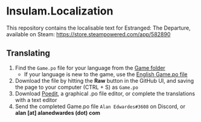 # Insulam.Localization

This repository contains the localisable text for Estranged: The Departure, available on Steam: https://store.steampowered.com/app/582890

## Translating
1. Find the `Game.po` file for your language from the [Game folder](https://github.com/alanedwardes/Insulam.Localization/tree/master/Game)
   * If your language is new to the game, use the [English Game.po file](https://github.com/alanedwardes/Insulam.Localization/blob/master/Game/en/Game.po)
2. Download the file by hitting the **Raw** button in the GitHub UI, and saving the page to your computer (CTRL + S) as `Game.po`
2. Download [Poedit](https://poedit.net/), a graphical .po file editor, or complete the translations with a text editor
3. Send the completed Game.po file `Alan Edwardes#3608` on Discord, or **alan [at] alanedwardes (dot) com**
